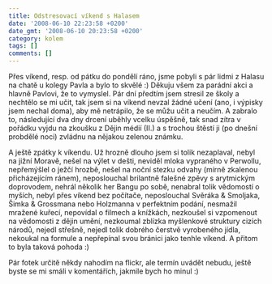 ```yaml
---
title: Odstresovací víkend s Halasem
date: '2008-06-10 22:23:58 +0200'
date_gmt: '2008-06-10 20:23:58 +0200'
category: kolem
tags: []
comments: []
---
```

<p>Přes víkend, resp. od pátku do pondělí ráno, jsme pobyli s pár lidmi z Halasu na chatě u kolegy Pavla a bylo to skvělé :) Děkuju všem za parádní akci a hlavně Pavlovi, že to vymyslel. Pár dní předtím jsem stresil ze školy a nechtělo se mi učit, tak jsem si na víkend nevzal žádné učení (ano, i výpisky jsem nechal doma), aby mě netrápilo, že se můžu učit a neučím. A zabralo to, následující dva dny drcení uběhly vcelku úspěšně, tak snad zítra v pořádku vyjdu na zkoušku z Dějin médií (II.) a s trochou štěstí ji (po dnešní probdělé noci) zvládnu na nějakou zelenou známku.</p>
<p>A ještě zpátky k víkendu. Už hrozně dlouho jsem si tolik nezaplaval, nebyl na jižní Moravě, nešel na výlet v dešti, neviděl mloka vypraného v Perwollu, nepřemýšlel o ježčí hrozbě, nešel na noční stezku odvahy (mírně zkalenou přicházejícím ránem), neposlouchal brilantně falešné zpěvy s arytmickým doprovodem, nehrál několik her Bangu po sobě, nenabral tolik vědomostí o myších, nebyl přes víkend bez počítače, neposlouchal Svěráka & Smoljaka, Šimka & Grossmana nebo Holzmanna v perfektním podání, nesmažil mražené kuřecí, nepovídal o filmech a knížkách, nezkoušel si vzpomenout na vědomosti z dějin umění, nezkoumal zblízka myšlenkové struktury cizích národů, nejedl střešně, nejedl tolik dobrého čerstvě vyrobeného jídla, nekoukal na formule a nepřepínal svou bránici jako tenhle víkend. A přitom to byla taková pohoda :)</p>
<p>Pár fotek určitě někdy nahodím na flickr, ale termín uvádět nebudu, ještě byste se mi smáli v komentářích, jakmile bych ho minul :)</p>
